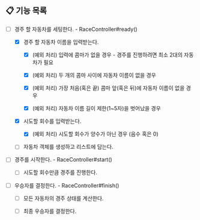 ## 📋 기능 목록

- [ ] 경주 할 자동차를 세팅한다. - RaceController#ready()

    - [x] 경주 할 자동차 이름을 입력받는다.

        - [x] (예외 처리) 입력에 콤마가 없을 경우 - 경주를 진행하려면 최소 2대의 자동차가 필요

        - [x] (예외 처리) 두 개의 콤마 사이에 자동차 이름이 없을 경우

        - [x] (예외 처리) 가장 처음(혹은 끝) 콤마 앞(혹은 뒤)에 자동차 이름이 없을 경우

        - [x] (예외 처리) 자동차 이름 길이 제한(1~5자)을 벗어났을 경우

    - [x] 시도할 회수를 입력받는다.

        - [x] (예외 처리) 시도할 회수가 양수가 아닌 경우 (음수 혹은 0)

    - [ ] 자동차 객체를 생성하고 리스트에 담는다.

- [ ] 경주를 시작한다. - RaceController#start()

    - [ ] 시도할 회수만큼 경주를 진행한다.

- [ ] 우승자를 결정한다. - RaceController#finish()

    - [ ] 모든 자동차의 경주 상태를 계산한다.

    - [ ] 최종 우승자를 결정한다.

